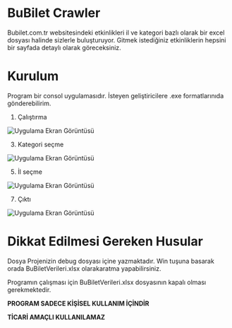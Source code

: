 
# BuBilet Crawler

Bubilet.com.tr websitesindeki etkinlikleri il ve kategori bazlı olarak bir excel dosyası halinde sizlerle buluşturuyor. Gitmek istediğiniz etkinliklerin hepsini bir sayfada detaylı olarak göreceksiniz.

# Kurulum
Program bir consol uygulamasıdır. İsteyen geliştiricilere .exe formatlarınıda gönderebilirim.

1. Çalıştırma

![Uygulama Ekran Görüntüsü](https://github.com/muhammetseyda/Crawler/blob/master/1.png)

3. Kategori seçme

![Uygulama Ekran Görüntüsü](https://github.com/muhammetseyda/Crawler/blob/master/2.png)

5. İl seçme

![Uygulama Ekran Görüntüsü](https://github.com/muhammetseyda/Crawler/blob/master/3.png)

7. Çıktı

![Uygulama Ekran Görüntüsü](https://github.com/muhammetseyda/Crawler/blob/master/5.png)

# Dikkat Edilmesi Gereken Husular

Dosya Projenizin debug dosyası içine yazmaktadır. Win tuşuna basarak orada BuBiletVerileri.xlsx olarakaratma yapabilirsiniz.

Programın çalışması için BuBiletVerileri.xlsx dosyasının kapalı olması gerekmektedir.

**PROGRAM SADECE KİŞİSEL KULLANIM İÇİNDİR**

**TİCARİ AMAÇLI KULLANILAMAZ**

